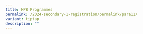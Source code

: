 ```yaml
---
title: HPB Programmes
permalink: /2024-secondary-1-registration/permalink/para11/
variant: tiptap
description: ""
---
```

